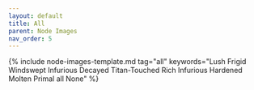 ```yaml
---
layout: default
title: All
parent: Node Images
nav_order: 5
---
```


{% include node-images-template.md tag="all" keywords="Lush Frigid Windswept Infurious Decayed Titan-Touched Rich Infurious Hardened Molten Primal all None" %}
